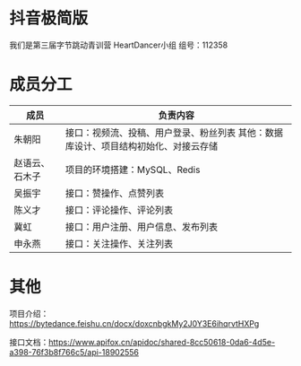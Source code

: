 # 抖音极简版

我们是第三届字节跳动青训营 HeartDancer小组 组号：112358


# 成员分工

| 成员           | 负责内容                                                     |
| -------------- | ------------------------------------------------------------ |
| 朱朝阳         | 接口：视频流、投稿、用户登录、粉丝列表    其他：数据库设计、项目结构初始化、对接云存储 |
| 赵语云、石木子 | 项目的环境搭建：MySQL、Redis                                 |
| 吴振宇         | 接口：赞操作、点赞列表                                       |
| 陈义才         | 接口：评论操作、评论列表                                     |
| 冀虹           | 接口：用户注册、用户信息、发布列表                           |
| 申永燕         | 接口：关注操作、关注列表                                     |

# 其他

项目介绍：https://bytedance.feishu.cn/docx/doxcnbgkMy2J0Y3E6ihqrvtHXPg

接口文档：https://www.apifox.cn/apidoc/shared-8cc50618-0da6-4d5e-a398-76f3b8f766c5/api-18902556

